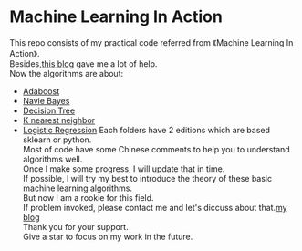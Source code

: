 # Machine Learning In Action
This repo consists of my practical code referred from 《Machine Learning In Action》.  
Besides,[this blog](https://blog.csdn.net/c406495762/column/info/16415) gave me a lot of help.  
Now the algorithms are about:
- [Adaboost](https://github.com/loserChen/MachineLearningInAction/tree/master/AdaBoost)
- [Navie Bayes](https://github.com/loserChen/MachineLearningInAction/tree/master/bayes)
- [Decision Tree](https://github.com/loserChen/MachineLearningInAction/tree/master/decisionTree)
- [K nearest neighbor](https://github.com/loserChen/MachineLearningInAction/tree/master/knn)
- [Logistic Regression](https://github.com/loserChen/MachineLearningInAction/tree/master/lr)
Each folders have 2 editions which are based sklearn or python.  
Most of code have some Chinese comments to help you to understand algorithms well.  
Once I make some progress, I will update that in time.  
If possible, I will try my best to introduce the theory of these basic machine learning algorithms.   
But now I am a rookie for this field.  
If problem invoked, please contact me and let's diccuss about that.[my blog](https://blog.csdn.net/qq_35564813?ref=toolbar)  
Thank you for your support.  
Give a star to focus on my work in the future.  

